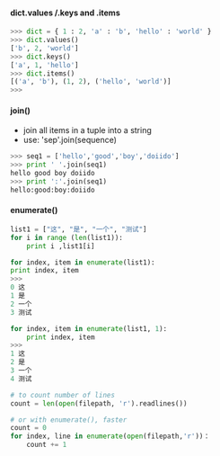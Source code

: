 #### dict.values /.keys and .items

```python
>>> dict = { 1 : 2, 'a' : 'b', 'hello' : 'world' }
>>> dict.values()
['b', 2, 'world']
>>> dict.keys()
['a', 1, 'hello']
>>> dict.items()
[('a', 'b'), (1, 2), ('hello', 'world')]
>>>
```

#### join()
- join all items in a tuple into a string
- use: 'sep'.join(sequence)
```python
>>> seq1 = ['hello','good','boy','doiido']
>>> print ' '.join(seq1)
hello good boy doiido
>>> print ':'.join(seq1)
hello:good:boy:doiido
```

#### enumerate()
```python
list1 = ["这", "是", "一个", "测试"]
for i in range (len(list1)):
    print i ,list1[i]

for index, item in enumerate(list1):
print index, item
>>>
0 这
1 是
2 一个
3 测试

for index, item in enumerate(list1, 1):
    print index, item
>>>
1 这
2 是
3 一个
4 测试

# to count number of lines
count = len(open(filepath, 'r').readlines())

# or with enumerate(), faster
count = 0
for index, line in enumerate(open(filepath,'r'))：
    count += 1
```
